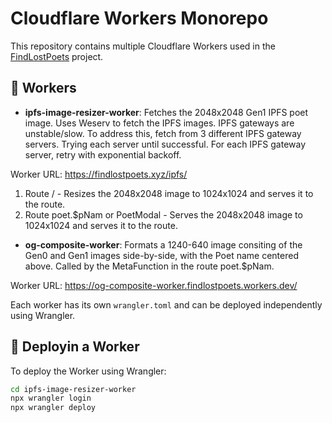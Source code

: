 # Cloudflare Workers Monorepo

This repository contains multiple Cloudflare Workers used in the [FindLostPoets](https://findlostpoets.xyz) project.

## 🧱 Workers

- **ipfs-image-resizer-worker**: 
Fetches the 2048x2048 Gen1 IPFS poet image. Uses Weserv to fetch the IPFS images. IPFS gateways are unstable/slow. To address this, fetch from 3 different IPFS gateway servers. Trying each server until successful. For each IPFS gateway server, retry with exponential backoff.

Worker URL: https://findlostpoets.xyz/ipfs/

1. Route / - Resizes the 2048x2048 image to 1024x1024 and serves it to the route.
2. Route poet.$pNam or PoetModal - Serves the 2048x2048 image to 1024x1024 and serves it to the route. 
- **og-composite-worker**: Formats a 1240-640 image consiting of the Gen0 and Gen1 images side-by-side, with the Poet name centered above. Called by the MetaFunction in the route poet.$pNam. 

Worker URL: https://og-composite-worker.findlostpoets.workers.dev/

Each worker has its own `wrangler.toml` and can be deployed independently using Wrangler.


## 🚀 Deployin a Worker

To deploy the Worker using Wrangler:

```bash
cd ipfs-image-resizer-worker
npx wrangler login
npx wrangler deploy
